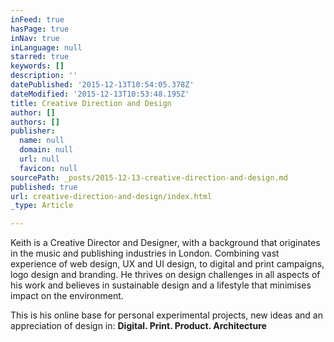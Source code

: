 ```yaml
---
inFeed: true
hasPage: true
inNav: true
inLanguage: null
starred: true
keywords: []
description: ''
datePublished: '2015-12-13T10:54:05.378Z'
dateModified: '2015-12-13T10:53:48.195Z'
title: Creative Direction and Design
author: []
authors: []
publisher:
  name: null
  domain: null
  url: null
  favicon: null
sourcePath: _posts/2015-12-13-creative-direction-and-design.md
published: true
url: creative-direction-and-design/index.html
_type: Article

---
```

Keith is a Creative Director and Designer, with a background that originates in the music and publishing industries in London. Combining vast experience of web design, UX and UI design, to digital and print campaigns, logo design and branding. He thrives on design challenges in all aspects of his work and believes in sustainable design and a lifestyle that minimises impact on the environment.

This is his online base for personal experimental projects, new ideas and an appreciation of design in: **Digital. Print. Product. Architecture**